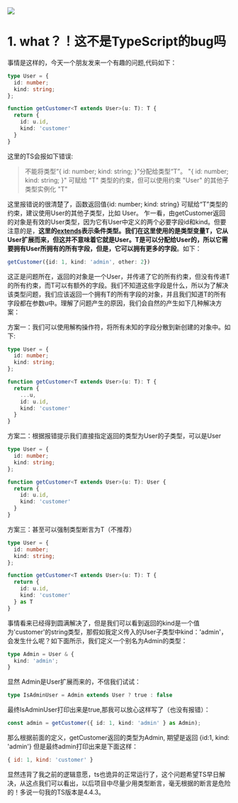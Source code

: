 <img src="https://cdn.jsdelivr.net/gh/HelloGGX/Front-End-question@master/pics/banner.png"/>

# 1. what？！这不是TypeScript的bug吗

事情是这样的，今天一个朋友发来一个有趣的问题,代码如下：

```typescript
type User = {
  id: number;
  kind: string;
};

function getCustomer<T extends User>(u: T): T {
  return {
    id: u.id,
    kind: 'customer'
  }
}
```
这里的TS会报如下错误:

>不能将类型“{ id: number; kind: string; }”分配给类型“T”。
>  "{ id: number; kind: string; }" 可赋给 "T" 类型的约束，但可以使用约束 "User" 的其他子类型实例化 "T"

这里报错说的很清楚了，函数返回值{id: number; kind: string} 可赋给“T”类型的约束，建议使用User的其他子类型，比如 User。
乍一看，由getCustomer返回的对象是有效的User类型，因为它有User中定义的两个必要字段id和kind。但要注意的是，**这里的[extends](https://www.tslang.cn/docs/release-notes/typescript-2.8.html)表示条件类型。我们在这里使用的是类型变量T，它从User扩展而来，但这并不意味着它就是User。T是可以分配给User的，所以它需要拥有User所拥有的所有字段，但是，它可以拥有更多的字段**。如下：

```typescript
getCustomer({id: 1, kind: 'admin', other: 2})
```

这正是问题所在，返回的对象是一个User，并传递了它的所有约束，但没有传递T的所有约束，而T可以有额外的字段。我们不知道这些字段是什么，所以为了解决该类型问题，我们应该返回一个拥有T的所有字段的对象，并且我们知道T的所有字段都在参数u中。理解了问题产生的原因，我们会自然的产生如下几种解决方案：

方案一：我们可以使用解构操作符，将所有未知的字段分散到新创建的对象中。如下:

```typescript
type User = {
  id: number;
  kind: string;
};

function getCustomer<T extends User>(u: T): T {
  return {
    ...u,
    id: u.id,
    kind: 'customer'
  }
}
```

方案二：根据报错提示我们直接指定返回的类型为User的子类型，可以是User

```typescript
type User = {
  id: number;
  kind: string;
};

function getCustomer<T extends User>(u: T): User {
  return {
    id: u.id,
    kind: 'customer'
  }
}
```

方案三：甚至可以强制类型断言为T（不推荐）

```typescript
type User = {
  id: number;
  kind: string;
};

function getCustomer<T extends User>(u: T): T {
  return {
    id: u.id,
    kind: 'customer'
  } as T
}
```

事情看来已经得到圆满解决了，但是我们可以看到返回的kind是一个值为'customer'的string类型，那假如我定义传入的User子类型中kind：'admin'，会发生什么呢？如下面所示，我们定义一个别名为Admin的类型：

```typescript
type Admin = User & {
  kind: 'admin';
}
```
显然 Admin是User扩展而来的，不信我们试试：

```typescript
type IsAdminUser = Admin extends User ? true : false
```
最终IsAdminUser打印出来是true,那我可以放心这样写了（也没有报错）：

```typescript
const admin = getCustomer({ id: 1, kind: 'admin' } as Admin);
```

那么根据前面的定义，getCustomer返回的类型为Admin, 期望是返回 {id:1, kind: 'admin'} 但是最终admin打印出来是下面这样：

```javascript
{ id: 1, kind: 'customer' }
```
显然违背了我之前的逻辑意愿，ts也诡异的正常运行了，这个问题希望TS早日解决，从这点我们可以看出，以后项目中尽量少用类型断言，毫无根据的断言是危险的！多说一句我的TS版本是4.4.3。


